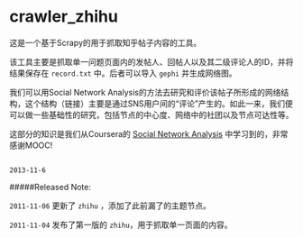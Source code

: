 crawler_zhihu
=====================

这是一个基于Scrapy的用于抓取知乎帖子内容的工具。

该工具主要是抓取单一问题页面内的发帖人、回帖人以及其二级评论人的ID，并将结果保存在 `record.txt` 中。后者可以导入 `gephi` 并生成网络图。

我们可以用Social Network Analysis的方法去研究和评价该帖子所形成的网络结构，这个结构（链接）主要是通过SNS用户间的“评论”产生的。如此一来，我们便可以做一些基础性的研究，包括节点的中心度、网络中的社团以及节点可达性等。

这部分的知识是我们从Coursera的 [Social Network Analysis](https://www.coursera.org/course/sna) 中学习到的，非常感谢MOOC!

                                                                                        2013-11-6


#####Released Note:

  `2011-11-06` 更新了 `zhihu` ，添加了此前漏了的主题节点。

 `2011-11-04` 发布了第一版的 `zhihu`，用于抓取单一页面的内容。
